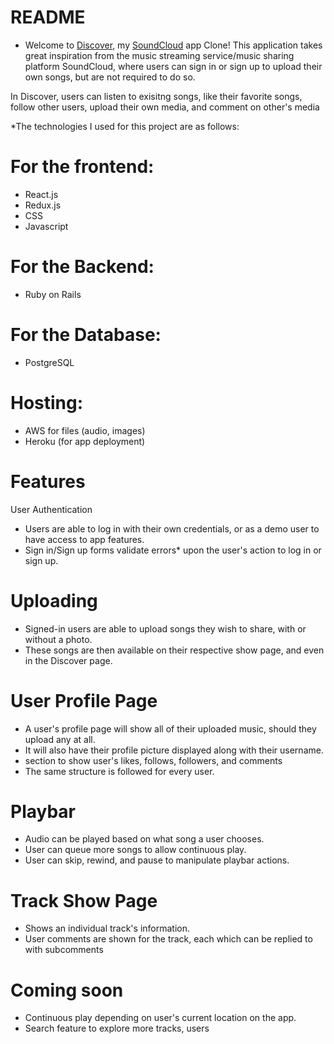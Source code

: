 # README



* Welcome to [Discover](https://discover-aa.herokuapp.com/#/), my [SoundCloud](https://soundcloud.com/)
 app Clone!
This application takes great inspiration from the music streaming service/music sharing platform SoundCloud, where users can sign in or sign up to upload their own songs, but are not required to do so.

In Discover, users can listen to exisitng songs, like their favorite songs, follow other users, upload their own media, and comment on other's media

*The technologies I used for this project are as follows:

# For the frontend:
 + React.js
 + Redux.js
 + CSS
 + Javascript

# For the Backend:
 + Ruby on Rails

# For the Database:
 + PostgreSQL 

# Hosting:

 + AWS for files (audio, images)
 + Heroku (for app deployment)

# Features

User Authentication

+ Users are able to log in with their own credentials, or as a demo user to have access to app features.
+ Sign in/Sign up forms validate errors* upon the user's action to log in or sign up.

# Uploading

+ Signed-in users are able to upload songs they wish to share, with or without a photo.
+ These songs are then available on their respective show page, and even in the Discover page.

# User Profile Page

+ A user's profile page will show all of their uploaded music, should they upload any at all.
+ It will also have their profile picture displayed along with their username.
+ section to show user's likes, follows, followers, and comments
+ The same structure is followed for every user.

# Playbar
+ Audio can be played based on what song a user chooses.
+ User can queue more songs to allow continuous play.
+ User can skip, rewind, and pause to manipulate playbar actions.

# Track Show Page
+ Shows an individual track's information. 
+ User comments are shown for the track, each which can be replied to with subcomments 

# Coming soon

+ Continuous play depending on user's current location on the app.
+ Search feature to explore more tracks, users
